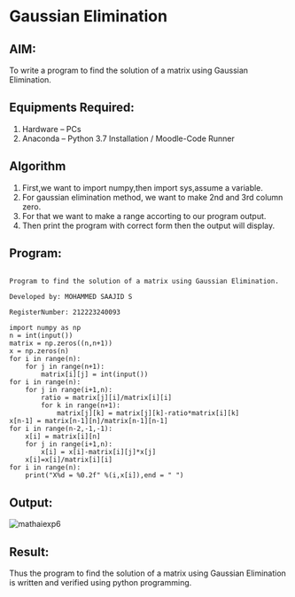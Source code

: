 # Gaussian Elimination

## AIM:
To write a program to find the solution of a matrix using Gaussian Elimination.

## Equipments Required:
1. Hardware – PCs
2. Anaconda – Python 3.7 Installation / Moodle-Code Runner

## Algorithm

1. First,we want to import numpy,then import sys,assume a variable. 
2. For gaussian elimination method, we want to make 2nd and 3rd column zero.
3. For that we want to make a range accorting to our program output.
4. Then print the program with correct form then the output will display.
 
## Program:
```

Program to find the solution of a matrix using Gaussian Elimination.

Developed by: MOHAMMED SAAJID S

RegisterNumber: 212223240093

import numpy as np
n = int(input())
matrix = np.zeros((n,n+1))
x = np.zeros(n)
for i in range(n):
    for j in range(n+1):
        matrix[i][j] = int(input())
for i in range(n):
    for j in range(i+1,n):
        ratio = matrix[j][i]/matrix[i][i]
        for k in range(n+1):
            matrix[j][k] = matrix[j][k]-ratio*matrix[i][k]
x[n-1] = matrix[n-1][n]/matrix[n-1][n-1]
for i in range(n-2,-1,-1):
    x[i] = matrix[i][n]
    for j in range(i+1,n):
        x[i] = x[i]-matrix[i][j]*x[j]
    x[i]=x[i]/matrix[i][i]
for i in range(n):
    print("X%d = %0.2f" %(i,x[i]),end = " ")

```

## Output:

![mathaiexp6](https://github.com/Mohammed-Saajid/Gaussian/assets/141727149/eca25db6-f896-44ca-89bd-96365f6ed6a7)



## Result:
Thus the program to find the solution of a matrix using Gaussian Elimination is written and verified using python programming.

